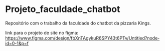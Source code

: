 # Projeto_faculdade_chatbot

Repositório com o trabalho da faculdade do chatbot da pizzaria Kings.

link para o projeto de site no figma:
https://www.figma.com/design/fbXnTAgykuR6SPY43t6PTv/Untitled?node-id=0-1&p=f
